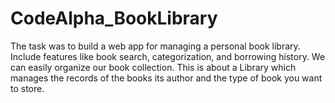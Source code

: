 # CodeAlpha_BookLibrary
The task was to build a web app for managing a personal book library. Include features like book search, categorization, and borrowing history. We can easily organize our book collection. This is about a Library which manages the records of the books its author and the type of book you want to store. 
